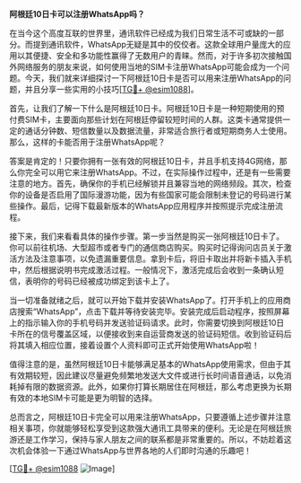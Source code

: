 **阿根廷10日卡可以注册WhatsApp吗？**

在当今这个高度互联的世界里，通讯软件已经成为我们日常生活不可或缺的一部分。而提到通讯软件，WhatsApp无疑是其中的佼佼者。这款全球用户量庞大的应用以其便捷、安全和多功能性赢得了无数用户的青睐。然而，对于许多初次接触国外网络服务的朋友来说，如何使用当地的SIM卡注册WhatsApp可能会成为一个问题。今天，我们就来详细探讨一下阿根廷10日卡是否可以用来注册WhatsApp的问题，并且分享一些实用的小技巧[[TG💪+ @esim1088](https://t.me/s/esim1088)]。

首先，让我们了解一下什么是阿根廷10日卡。阿根廷10日卡是一种短期使用的预付费SIM卡，主要面向那些计划在阿根廷停留较短时间的人群。这类卡通常提供一定的通话分钟数、短信数量以及数据流量，非常适合旅行者或短期商务人士使用。那么，这样的卡能否用于注册WhatsApp呢？

答案是肯定的！只要你拥有一张有效的阿根廷10日卡，并且手机支持4G网络，那么你完全可以用它来注册WhatsApp。不过，在实际操作过程中，还是有一些需要注意的地方。首先，确保你的手机已经解锁并且兼容当地的网络频段。其次，检查你的设备是否启用了国际漫游功能，因为有些国家可能会限制未登记的号码进行某些操作。最后，记得下载最新版本的WhatsApp应用程序并按照提示完成注册流程。

接下来，我们来看看具体的操作步骤。第一步当然是购买一张阿根廷10日卡了。你可以前往机场、大型超市或者专门的通信商店购买。购买时记得询问店员关于激活方法及注意事项，以免遗漏重要信息。拿到卡后，将旧卡取出并将新卡插入手机中，然后根据说明书完成激活过程。一般情况下，激活完成后会收到一条确认短信，表明你的号码已经被成功绑定到该卡上了。

当一切准备就绪之后，就可以开始下载并安装WhatsApp了。打开手机上的应用商店搜索“WhatsApp”，点击下载并等待安装完毕。安装完成后启动程序，按照屏幕上的指示输入你的手机号码并发送验证码请求。此时，你需要切换到阿根廷10日卡所在的信号覆盖区域，以便接收到来自运营商发送的验证码短信。收到验证码后将其填入相应位置，接着设置个人资料即可正式开始使用WhatsApp啦！

值得注意的是，虽然阿根廷10日卡能够满足基本的WhatsApp使用需求，但由于其有效期较短，因此建议尽量避免频繁地发送大文件或进行长时间语音通话，以免消耗掉有限的数据资源。此外，如果你打算长期居住在阿根廷，那么考虑更换为长期有效的本地SIM卡可能是更为明智的选择。

总而言之，阿根廷10日卡完全可以用来注册WhatsApp，只要遵循上述步骤并注意相关事项，你就能够轻松享受到这款强大通讯工具带来的便利。无论是在阿根廷旅游还是工作学习，保持与家人朋友之间的联系都是非常重要的。所以，不妨趁着这次机会体验一下通过WhatsApp与世界各地的人们即时沟通的乐趣吧！

[[TG💪+ @esim1088](https://t.me/s/esim1088) ![Image](https://i.postimg.cc/4NQfJmqS/Snipaste-2025-05-13-00-14-12.png)]